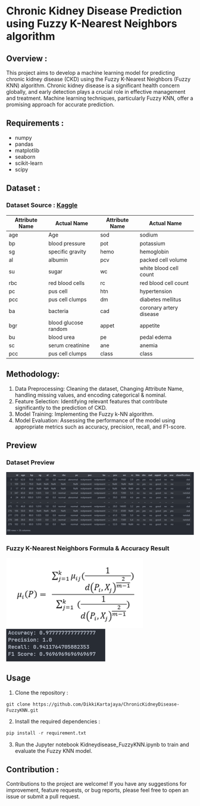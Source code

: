 # Chronic Kidney Disease Prediction using Fuzzy K-Nearest Neighbors algorithm

## Overview :
This project aims to develop a machine learning model for predicting chronic kidney disease (CKD) using the Fuzzy K-Nearest Neighbors (Fuzzy KNN) algorithm. Chronic kidney disease is a significant health concern globally, and early detection plays a crucial role in effective management and treatment. Machine learning techniques, particularly Fuzzy KNN, offer a promising approach for accurate prediction.

## Requirements :
- numpy
- pandas
- matplotlib
- seaborn
- scikit-learn
- scipy

## Dataset : 
### Dataset Source : [Kaggle](https://www.kaggle.com/datasets/colearninglounge/chronic-kidney-disease?resource=download)

| Attribute Name | Actual Name | Attribute Name | Actual Name | 
| ------------- | ------------- | ------------- | ------------- |
| age | Age | sod | sodium |
| bp | blood pressure | pot | potassium |
| sg | specific gravity | hemo | hemoglobin |
| al | albumin | pcv | packed cell volume |
| su | sugar | wc | white blood cell count |
| rbc | red blood cells | rc | red blood cell count |
| pc | pus cell  | htn | hypertension |
| pcc | pus cell clumps | dm | diabetes mellitus |
| ba | bacteria  | cad | coronary artery disease |
| bgr | blood glucose random   | appet | appetite |
| bu |blood urea  | pe | pedal edema |
| sc | serum creatinine  | ane | anemia |
| pcc | pus cell clumps  | class | class |

## Methodology:
1. Data Preprocessing: Cleaning the dataset, Changing Attribute Name, handling missing values, and encoding categorical & nominal.
2. Feature Selection: Identifying relevant features that contribute significantly to the prediction of CKD.
3. Model Training: Implementing the Fuzzy k-NN algorithm.
4. Model Evaluation: Assessing the performance of the model using appropriate metrics such as accuracy, precision, recall, and F1-score.

## Preview
### Dataset Preview
![Dataset Preview](prev2.png)
### Fuzzy K-Nearest Neighbors Formula & Accuracy Result
![Dataset Preview](prev1.png) ![Dataset Preview](prev3.png)

## Usage
1. Clone the repository :
```` Git
git clone https://github.com/DikkiKartajaya/ChronicKidneyDisease-FuzzyKNN.git
````
2. Install the required dependencies :
```` Python
pip install -r requirement.txt
````
3. Run the Jupyter notebook Kidneydisease_FuzzyKNN.ipynb to train and evaluate the Fuzzy KNN model.

## Contribution :
Contributions to the project are welcome! If you have any suggestions for improvement, feature requests, or bug reports, please feel free to open an issue or submit a pull request.
